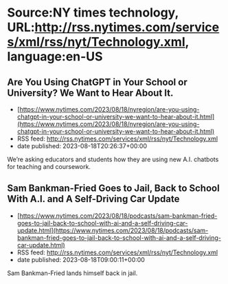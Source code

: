 # Source:NY times technology, URL:http://rss.nytimes.com/services/xml/rss/nyt/Technology.xml, language:en-US

## Are You Using ChatGPT in Your School or University? We Want to Hear About It.
 - [https://www.nytimes.com/2023/08/18/nyregion/are-you-using-chatgpt-in-your-school-or-university-we-want-to-hear-about-it.html](https://www.nytimes.com/2023/08/18/nyregion/are-you-using-chatgpt-in-your-school-or-university-we-want-to-hear-about-it.html)
 - RSS feed: http://rss.nytimes.com/services/xml/rss/nyt/Technology.xml
 - date published: 2023-08-18T20:26:37+00:00

We’re asking educators and students how they are using new A.I. chatbots for teaching and coursework.

## Sam Bankman-Fried Goes to Jail, Back to School With A.I. and A Self-Driving Car Update
 - [https://www.nytimes.com/2023/08/18/podcasts/sam-bankman-fried-goes-to-jail-back-to-school-with-ai-and-a-self-driving-car-update.html](https://www.nytimes.com/2023/08/18/podcasts/sam-bankman-fried-goes-to-jail-back-to-school-with-ai-and-a-self-driving-car-update.html)
 - RSS feed: http://rss.nytimes.com/services/xml/rss/nyt/Technology.xml
 - date published: 2023-08-18T09:00:11+00:00

Sam Bankman-Fried lands himself back  in jail.

